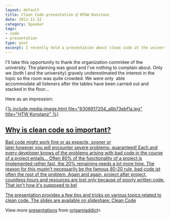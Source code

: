 ```yaml
---
layout: default
title: Clean Code presentation @ HTGW Konstanz
date: 2011-11-22
category: Speaker
tags:
- code
- presentation
type: post
excerpt: I recently held a presentation about clean code at the university of applied sciences in Konstanz Germany. I'll remember it as a great experience and a great, interested crowd.
---
```



I'll take this opportunity to thank the organization commitee of the university. The planning was good and I've nothing to complain about. Only we (both I and the university) gravely underestimated the interest in the topic so the room was quite crowded. We were only  able accommodate all listeners after the tables have been carried out and stacked in the floor...

Here as an impression:
<a title="Konstanz von jabba bei Flickr" href="https://www.flickr.com/photos/jabba/6306917204/">

{% include media-image.html file="6306917204_a6b73ebf1a.jpg" title="HTW Konstanz" %}

## Why is clean code so important?

Bad code might work fine or as expecte, sooner or later however you <em>will</em> encounter severe problems; guaranteed!
Each and every developer knows of the problems arising with bad code in the course of a project entails...
Often 80% of the functionality of a project is implemented rather fast, the 20% remaining needs a lot more time. The reason for this mustn't necessarily be the famous 80-20 rule, bad code ist often the root of the problem.
Again and again, project after project, countless hours and resources are lost only because of poorly written code.
That isn't how it's supposed to be!

The presentation provides a few tips and tricks on various topics related to clean code.
The slides are available on slideshare: <a title="Clean Code" href="https://www.slideshare.net/origamiaddict/clean-code-10006872" target="_blank">Clean Code</a>

View more <a href="https://www.slideshare.net/" target="_blank">presentations</a> from <a href="https://www.slideshare.net/origamiaddict" target="_blank">origamiaddict</a><
